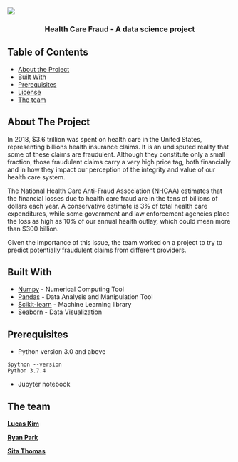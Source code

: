 <!-- PROJECT -->
<a>
  <img src="https://2lffqo2moysixpyb349z0bj6-wpengine.netdna-ssl.com/wp-content/uploads/2017/04/maxresdefault.jpg">
</a>
<h3 align="center">Health Care Fraud - A data science project</h3>

<!-- TABLE OF CONTENTS -->
## Table of Contents

* [About the Project](#about-the-project)
* [Built With](#built-with)
* [Prerequisites](#prerequisites)
* [License](#license)
* [The team](#team)


<!-- ABOUT THE PROJECT -->
## About The Project  <a name = "about-the-project"></a>

In 2018, $3.6 trillion was spent on health care in the United States, representing billions health insurance claims. It is an undisputed reality that some of these claims are fraudulent. Although they constitute only a small fraction, those fraudulent claims carry a very high price tag, both financially and in how they impact our perception of the integrity and value of our health care system.

The National Health Care Anti-Fraud Association (NHCAA) estimates that the financial losses due to health care fraud are in the tens of billions of dollars each year. A conservative estimate is 3% of total health care expenditures, while some government and law enforcement agencies place the loss as high as 10% of our annual health outlay, which could mean more than $300 billion.

Given the importance of this issue, the team worked on a project to try to predict potentially fraudulent claims from different providers.

## Built With <a name = "built-with"></a>
- [Numpy](https://numpy.org/) - Numerical Computing Tool
- [Pandas](https://pandas.pydata.org/) - Data Analysis and Manipulation Tool
- [Scikit-learn](https://scikit-learn.org/stable/) - Machine Learning library
- [Seaborn](https://seaborn.pydata.org/) - Data Visualization

## Prerequisites <a name = "prerequisites"></a>
- Python version 3.0 and above
```
$python --version
Python 3.7.4
```
- Jupyter notebook

<!-- CONTACT -->
## The team <a name = "team"></a>
[**Lucas Kim**](https://github.com/kiml1)

[**Ryan Park**](https://github.com/ryanhpark)

[**Sita Thomas**](https://github.com/sitathomas)
